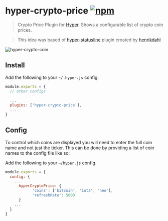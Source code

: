 # hyper-crypto-price [![npm](https://img.shields.io/npm/dt/hyper-crypto-price.svg)](https://www.npmjs.com/package/hyper-crypto-price)

> Crypto Price Plugin for [Hyper](https://hyper.is). Shows a configurable list of crypto coin prices.

> This idea was based of [hyper-statusline](https://github.com/henrikdahl/hyper-statusline/) plugin created by [henrikdahl](https://github.com/henrikdahl)

![hyper-crypto-coin](https://i.imgur.com/21qA4ad.png)


## Install

Add the following to your `~/.hyper.js` config.

```javascript
module.exports = {
  // other configs
  
  ...
  plugins: ['hyper-crypto-price'],
  ...
}
```

## Config

To control which coins are displayed you will need to enter the full coin name and not just the ticker.
This can be done by providing a list of coin names to the config file like so:

Add the following to your `~/hyper.js` config.

```javascript
module.exports = {
  config: {
    ...
      hyperCryptoPrice: {
            'coins': ['bitcoin', 'iota', 'neo'],
            'refreshRate': 5000
      }
    ...
  }
}
```
